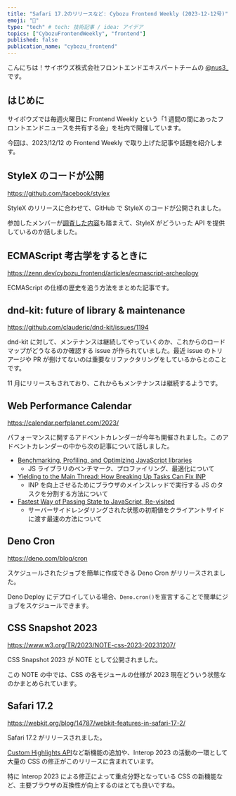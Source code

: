 ```yaml
---
title: "Safari 17.2のリリースなど: Cybozu Frontend Weekly (2023-12-12号)"
emoji: "🦓"
type: "tech" # tech: 技術記事 / idea: アイデア
topics: ["CybozuFrontendWeekly", "frontend"]
published: false
publication_name: "cybozu_frontend"
---
```


こんにちは！サイボウズ株式会社フロントエンドエキスパートチームの [@nus3\_](https://twitter.com/nus3_) です。

## はじめに

サイボウズでは毎週火曜日に Frontend Weekly という「1 週間の間にあったフロントエンドニュースを共有する会」を社内で開催しています。

今回は、2023/12/12 の Frontend Weekly で取り上げた記事や話題を紹介します。

## StyleX のコードが公開

https://github.com/facebook/stylex

StyleX のリリースに合わせて、GitHub で StyleX のコードが公開されました。

参加したメンバーが[調査した内容](https://zenn.dev/b4h0_c4t/scraps/771984492e7185)も踏まえて、StyleX がどういった API を提供しているのか話しました。

## ECMAScript 考古学をするときに

https://zenn.dev/cybozu_frontend/articles/ecmascript-archeology

ECMAScript の仕様の歴史を追う方法をまとめた記事です。

## dnd-kit: future of library & maintenance

https://github.com/clauderic/dnd-kit/issues/1194

dnd-kit に対して、メンテナンスは継続してやっていくのか、これからのロードマップがどうなるのか確認する issue が作られていました。最近 issue のトリアージや PR が捌けてないのは重要なリファクタリングをしているからとのことです。

11 月にリリースもされており、これからもメンテナンスは継続するようです。

## Web Performance Calendar

https://calendar.perfplanet.com/2023/

パフォーマンスに関するアドベントカレンダーが今年も開催されました。このアドベントカレンダーの中から次の記事について話しました。

- [Benchmarking, Profiling, and Optimizing JavaScript libraries](https://calendar.perfplanet.com/2023/benchmarking-profiling-and-optimizing-javascript-libraries/)
  - JS ライブラリのベンチマーク、プロファイリング、最適化について
- [Yielding to the Main Thread: How Breaking Up Tasks Can Fix INP](https://calendar.perfplanet.com/2023/yielding-main-thread-breaking-up-tasks-fix-inp/)
  - INP を向上させるためにブラウザのメインスレッドで実行する JS のタスクを分割する方法について
- [Fastest Way of Passing State to JavaScript, Re-visited](https://calendar.perfplanet.com/2023/fastest-way-passing-state-javascript-revisited/)
  - サーバーサイドレンダリングされた状態の初期値をクライアントサイドに渡す最速の方法について

## Deno Cron

https://deno.com/blog/cron

スケジュールされたジョブを簡単に作成できる Deno Cron がリリースされました。

Deno Deploy にデプロイしている場合、`Deno.cron()`を宣言することで簡単にジョブをスケジュールできます。

## CSS Snapshot 2023

https://www.w3.org/TR/2023/NOTE-css-2023-20231207/

CSS Snapshot 2023 が NOTE として公開されました。

この NOTE の中では、CSS の各モジュールの仕様が 2023 現在どういう状態なのかまとめられています。

## Safari 17.2

https://webkit.org/blog/14787/webkit-features-in-safari-17-2/

Safari 17.2 がリリースされました。

[Custom Highlights API](https://developer.mozilla.org/en-US/docs/Web/API/CSS_Custom_Highlight_API)など新機能の追加や、Interop 2023 の活動の一環として大量の CSS の修正がこのリリースに含まれています。

特に Interop 2023 による修正によって重点分野となっている CSS の新機能など、主要ブラウザの互換性が向上するのはとても良いですね。
